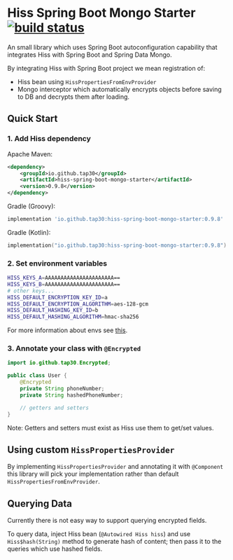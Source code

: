 # Hiss Spring Boot Mongo Starter [![build status](https://github.com/Tap30/hiss-spring-boot-mongo-starter/actions/workflows/build.yml/badge.svg?branch=main)](https://github.com/Tap30/hiss-spring-boot-mongo-starter/actions/workflows/build.yml)

An small library which uses Spring Boot autoconfiguration capability that integrates Hiss with Spring Boot and Spring Data Mongo.

By integrating Hiss with Spring Boot project we mean registration of:
- Hiss bean using `HissPropertiesFromEnvProvider`
- Mongo interceptor which automatically encrypts objects before saving to DB and decrypts them after loading.

## Quick Start

### 1. Add Hiss dependency

Apache Maven:
```xml
<dependency>
    <groupId>io.github.tap30</groupId>
    <artifactId>hiss-spring-boot-mongo-starter</artifactId>
    <version>0.9.8</version>
</dependency>
```

Gradle (Groovy):
```groovy
implementation 'io.github.tap30:hiss-spring-boot-mongo-starter:0.9.8'
```

Gradle (Kotlin):
```kotlin
implementation("io.github.tap30:hiss-spring-boot-mongo-starter:0.9.8")
```

### 2. Set environment variables

```bash
HISS_KEYS_A=AAAAAAAAAAAAAAAAAAAAAA==
HISS_KEYS_B=AAAAAAAAAAAAAAAAAAAAAA==
# other keys...
HISS_DEFAULT_ENCRYPTION_KEY_ID=a
HISS_DEFAULT_ENCRYPTION_ALGORITHM=aes-128-gcm
HISS_DEFAULT_HASHING_KEY_ID=b
HISS_DEFAULT_HASHING_ALGORITHM=hmac-sha256
```

For more information about envs see
[this](https://github.com/Tap30/hiss?tab=readme-ov-file#hisspropertiesfromenvprovider).

### 3. Annotate your class with `@Encrypted`

```java
import io.github.tap30.Encrypted;

public class User {
    @Encrypted
    private String phoneNumber;
    private String hashedPhoneNumber;

    // getters and setters
}
```

Note: Getters and setters must exist as Hiss use them to get/set values.

## Using custom `HissPropertiesProvider`

By implementing `HissPropertiesProvider` and annotating it with `@Component`
this library will pick your implementation rather than default `HissPropertiesFromEnvProvider`.

## Querying Data

Currently there is not easy way to support querying encrypted fields.

To query data, inject Hiss bean (`@Autowired Hiss hiss`)
and use `Hiss$hash(String)` method to generate hash of content;
then pass it to the queries which use hashed fields.
